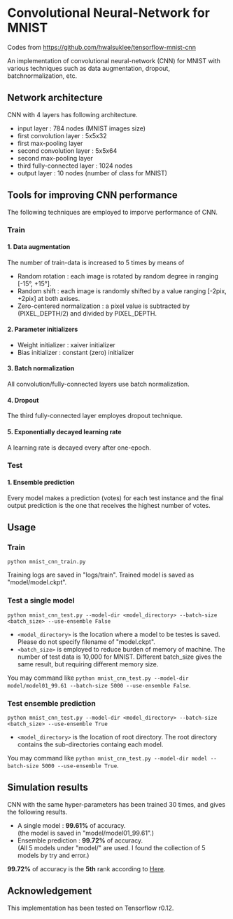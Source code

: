 # Convolutional Neural-Network for MNIST

Codes from https://github.com/hwalsuklee/tensorflow-mnist-cnn

An implementation of convolutional neural-network (CNN) for MNIST with various techniques such as data augmentation, dropout, batchnormalization, etc. 

## Network architecture

CNN with 4 layers has following architecture.

+ input layer : 784 nodes (MNIST images size)
+ first convolution layer : 5x5x32
+ first max-pooling layer
+ second convolution layer : 5x5x64
+ second max-pooling layer
+ third fully-connected layer : 1024 nodes
+ output layer : 10 nodes (number of class for MNIST)

## Tools for improving CNN performance

The following techniques are employed to imporve performance of CNN.

### Train
#### 1. Data augmentation

The number of train-data is increased to 5 times by means of</br>
+ Random rotation : each image is rotated by random degree in ranging [-15°, +15°].
+ Random shift : each image is randomly shifted by a value ranging [-2pix, +2pix] at both axises.
+ Zero-centered normalization : a pixel value is subtracted by (PIXEL_DEPTH/2) and divided by PIXEL_DEPTH.

#### 2. Parameter initializers
+ Weight initializer : xaiver initializer
+ Bias initializer : constant (zero) initializer

#### 3. Batch normalization
All convolution/fully-connected layers use batch normalization.

#### 4. Dropout
The third fully-connected layer employes dropout technique.

#### 5. Exponentially decayed learning rate
A learning rate is decayed every after one-epoch.

### Test
#### 1. Ensemble prediction
Every model makes a prediction (votes) for each test instance and the final output prediction is the one that receives the highest number of votes.

## Usage

### Train
`python mnist_cnn_train.py`

Training logs are saved in "logs/train".
Trained model is saved as "model/model.ckpt".

### Test a single model
`python mnist_cnn_test.py --model-dir <model_directory> --batch-size <batch_size> --use-ensemble False`

+ `<model_directory>` is the location where a model to be testes is saved. Please do not specify filename of "model.ckpt".
+ `<batch_size>` is employed to reduce burden of memory of machine. The number of test data is 10,000 for MNIST. Different batch_size gives the same result, but requiring different memory size.

You may command like `python mnist_cnn_test.py --model-dir model/model01_99.61 --batch-size 5000 --use-ensemble False`.

### Test ensemble prediction
`python mnist_cnn_test.py --model-dir <model_directory> --batch-size <batch_size> --use-ensemble True`

+ `<model_directory>` is the location of root directory. The root directory contains the sub-directories containg each model.

You may command like `python mnist_cnn_test.py --model-dir model --batch-size 5000 --use-ensemble True`.

## Simulation results

CNN with the same hyper-parameters has been trained 30 times, and gives the following results.
+ A single model : **99.61%** of accuracy.</br>(the model is saved in "model/model01_99.61".)
+ Ensemble prediction : **99.72%** of accuracy.</br>(All 5 models under "model/" are used. I found the collection of 5 models by try and error.)

**99.72%** of accuracy is the **5th** rank according to [Here](http://rodrigob.github.io/are_we_there_yet/build/classification_datasets_results.html).

## Acknowledgement

This implementation has been tested on Tensorflow r0.12.
